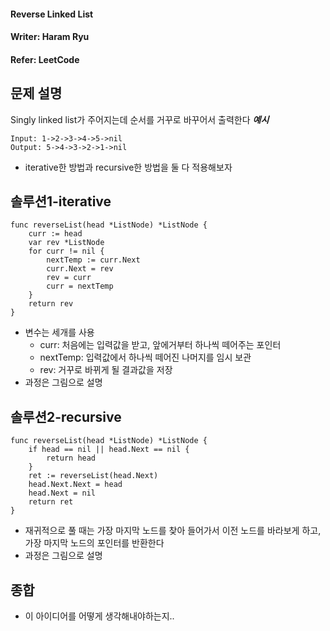 #### Reverse Linked List
#### Writer: Haram Ryu
#### Refer: LeetCode

## 문제 설명
Singly linked list가 주어지는데 순서를 거꾸로 바꾸어서 출력한다
***예시***
```
Input: 1->2->3->4->5->nil
Output: 5->4->3->2->1->nil
```
- iterative한 방법과 recursive한 방법을 둘 다 적용해보자
## 솔루션1-iterative
```
func reverseList(head *ListNode) *ListNode {
    curr := head
    var rev *ListNode
    for curr != nil {
        nextTemp := curr.Next
        curr.Next = rev
        rev = curr
        curr = nextTemp
    }
    return rev
}
```
- 변수는 세개를 사용
    - curr: 처음에는 입력값을 받고, 앞에거부터 하나씩 떼어주는 포인터
    - nextTemp: 입력값에서 하나씩 떼어진 나머지를 임시 보관
    - rev: 거꾸로 바뀌게 될 결과값을 저장
- 과정은 그림으로 설명
## 솔루션2-recursive
```
func reverseList(head *ListNode) *ListNode {
    if head == nil || head.Next == nil {
        return head
    }
    ret := reverseList(head.Next)
    head.Next.Next = head
    head.Next = nil
    return ret
}
```
- 재귀적으로 풀 때는 가장 마지막 노드를 찾아 들어가서 이전 노드를 바라보게 하고, 가장 마지막 노드의 포인터를 반환한다
- 과정은 그림으로 설명
## 종합
- 이 아이디어를 어떻게 생각해내야하는지..

